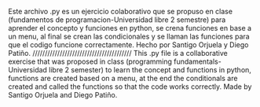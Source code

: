 Este archivo .py es un ejercicio colaborativo que se propuso en clase (fundamentos de programacion-Universidad libre 2 semestre) para aprender el concepto y funciones en python, se crena funciones en base a un menu, al final se crean las condicionales y se llaman las funciones para que el codigo funcione correctamente. 
Hecho por Santigo Orjuela y Diego Patiño.
////////////////////////////////////////
This .py file is a collaborative exercise that was proposed in class (programming fundamentals-Universidad libre 2 semester) to learn the concept and functions in python, functions are created based on a menu, at the end the conditionals are created and called the functions so that the code works correctly.
Made by Santigo Orjuela and Diego Patiño.
